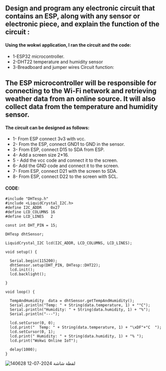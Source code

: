 ## Design and program any electronic circuit that contains an ESP, along with any sensor or electronic piece, and explain the function of the circuit :
#### Using the wokwi application, I ran the circuit and the code:
* 1-ESP32 microcontroller.
* 2-DHT22 temperature and humidity sensor
* 3-Breadboard and jumper wires
Circuit function:
## The ESP microcontroller will be responsible for connecting to the Wi-Fi network and retrieving weather data from an online source. It will also collect data from the temperature and humidity sensor.
#### The circuit can be designed as follows:
* 1- From ESP connect 3v3 with vcc. 
* 2- From the ESP, connect GND1 to GND in the sensor. 
* 3- From ESP, connect D15 to SDA from ESP.
* 4- Add a screen size 2*16. 
* 5 - Add the vcc code and connect it to the screen. 
* 6- Add the GND code and connect it to the screen. 
* 7- From ESP, connect D21 with the screen to SDA. 
* 8- From ESP, connect D22 to the screen with SCL.
#### CODE:
```
#include "DHTesp.h"
#include <LiquidCrystal_I2C.h>
#define I2C_ADDR    0x27
#define LCD_COLUMNS 16
#define LCD_LINES   2

const int DHT_PIN = 15;

DHTesp dhtSensor;

LiquidCrystal_I2C lcd(I2C_ADDR, LCD_COLUMNS, LCD_LINES);

void setup() {

  Serial.begin(115200);
  dhtSensor.setup(DHT_PIN, DHTesp::DHT22);
  lcd.init();
  lcd.backlight();

}

void loop() {

  TempAndHumidity  data = dhtSensor.getTempAndHumidity();
  Serial.println("Temp: " + String(data.temperature, 1) + "°C");
  Serial.println("Humidity: " + String(data.humidity, 1) + "%");
  Serial.println("---");
  
  lcd.setCursor(0, 0);
  lcd.print("  Temp: " + String(data.temperature, 1) + "\xDF"+"C  ");
  lcd.setCursor(0, 1);
  lcd.print(" Humidity: " + String(data.humidity, 1) + "% ");
  lcd.print("Wokwi Online IoT");

  delay(1000);
}
```
![لقطة شاشة 2024-07-12 140628](https://github.com/user-attachments/assets/e3fcfdc2-01c9-4142-9f98-89ffe437793b)
